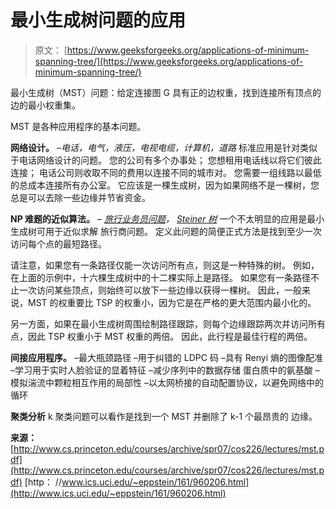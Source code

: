 # 最小生成树问题的应用

> 原文： [https://www.geeksforgeeks.org/applications-of-minimum-spanning-tree/](https://www.geeksforgeeks.org/applications-of-minimum-spanning-tree/)

最小生成树（MST）问题：给定连接图 G 具有正的边权重，找到连接所有顶点的边的最小权重集。

MST 是各种应用程序的基本问题。

**网络设计。**
*–电话，电气，液压，电视电缆，计算机，道路*
标准应用是针对类似于电话网络设计的问题。 您的公司有多个办事处； 您想租用电话线以将它们彼此连接； 电话公司则收取不同的费用以连接不同的城市对。 您需要一组线路以最低的总成本连接所有办公室。 它应该是一棵生成树，因为如果网络不是一棵树，您总是可以去除一些边缘并节省资金。

**NP 难题的近似算法。**
*– [旅行业务员问题](http://en.wikipedia.org/wiki/Travelling_salesman_problem)， [Steiner 树](http://en.wikipedia.org/wiki/Steiner_tree_problem)*
一个不太明显的应用是最小生成树可用于近似求解 旅行商问题。 定义此问题的简便正式方法是找到至少一次访问每个点的最短路径。

请注意，如果您有一条路径仅能一次访问所有点，则这是一种特殊的树。 例如，在上面的示例中，十六棵生成树中的十二棵实际上是路径。 如果您有一条路径不止一次访问某些顶点，则始终可以放下一些边缘以获得一棵树。 因此，一般来说，MST 的权重要比 TSP 的权重小，因为它是在严格的更大范围内最小化的。

另一方面，如果在最小生成树周围绘制路径跟踪，则每个边缘跟踪两次并访问所有点，因此 TSP 权重小于 MST 权重的两倍。 因此，此行程是最佳行程的两倍。

**间接应用程序。**
–最大瓶颈路径
–用于纠错的 LDPC 码
–具有 Renyi 熵的图像配准
–学习用于实时人脸验证的显着特征
–减少序列中的数据存储 蛋白质中的氨基酸
–模拟湍流中颗粒相互作用的局部性
–以太网桥接的自动配置协议，以避免网络中的循环

**聚类分析**
k 聚类问题可以看作是找到一个 MST 并删除了 k-1 个最昂贵的
边缘。

**来源：**
[http://www.cs.princeton.edu/courses/archive/spr07/cos226/lectures/mst.pdf](http://www.cs.princeton.edu/courses/archive/spr07/cos226/lectures/mst.pdf)
[http： //www.ics.uci.edu/~eppstein/161/960206.html](http://www.ics.uci.edu/~eppstein/161/960206.html)

